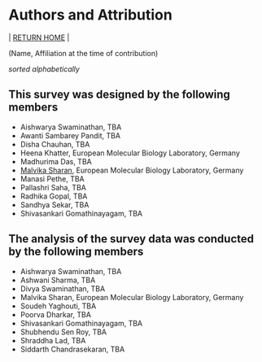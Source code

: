 # Authors and Attribution

| [RETURN HOME](./README.md) |

(Name, Affiliation at the time of contribution) 

*sorted alphabetically*

## This survey was designed by the following members 

- Aishwarya Swaminathan, TBA
- Awanti Sambarey Pandit, TBA
- Disha Chauhan, TBA
- Heena Khatter, European Molecular Biology Laboratory, Germany
- Madhurima Das, TBA
- [Malvika Sharan](http://about.me/malvikasharan), European Molecular Biology Laboratory, Germany
- Manasi Pethe, TBA
- Pallashri Saha, TBA
- Radhika Gopal, TBA
- Sandhya Sekar, TBA
- Shivasankari Gomathinayagam, TBA

## The analysis of the survey data was conducted by the following members 

- Aishwarya Swaminathan, TBA
- Ashwani Sharma, TBA
- Divya Swaminathan, TBA 
- Malvika Sharan, European Molecular Biology Laboratory, Germany 
- Soudeh Yaghouti, TBA
- Poorva Dharkar, TBA 
- Shivasankari Gomathinayagam, TBA 
- Shubhendu Sen Roy, TBA 
- Shraddha Lad, TBA 
- Siddarth Chandrasekaran, TBA 
